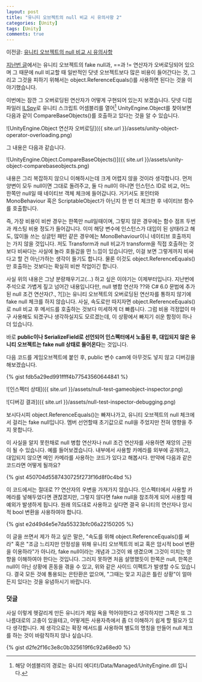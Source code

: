 ```yaml
---
layout: post
title: "유니티 오브젝트의 null 비교 시 유의사항 2"
categories: [Unity]
tags: [Unity]
comments: true
---
```


이전글: [유니티 오브젝트의 null 비교 시 유의사항](https://overworks.github.io/unity/2019/07/16/null-of-unity-object.html)

[지난번 글](https://overworks.github.io/unity/2019/07/16/null-of-unity-object.html)에서는 유니티 오브젝트의 fake null과, ==과 != 연산자가 오버로딩되어 있으며 그 때문에 null 비교할 때 일반적인 닷넷 오브젝트보다 많은 비용이 들어간다는 것, 그리고 그것을 피하기 위해서는 object.ReferenceEquals()를 사용하면 된다는 것을 이야기했습니다.

이번에는 잠깐 그 오버로딩된 연산자가 어떻게 구현되어 있는지 보겠습니다. 닷넷 디컴파일러 [ILSpy](https://github.com/icsharpcode/ILSpy)로 유니티 스크립트 어셈블리를 열어[^1] UnityEngine.Object를 찾아보면 다음과 같이 CompareBaseObjects()를 호출하고 있다는 것을 알 수 있습니다.

![UnityEngine.Object 연산자 오버로딩]({{ site.url }}/assets/unity-object-operator-overloading.png)

그 내용은 다음과 같습니다.

![UnityEngine.Object.CompareBaseObjects()]({{ site.url }}/assets/unity-object-comparebaseobjects.png)

내용은 그리 복잡하지 않으니 이해하시는데 크게 어렵지 않을 것이라 생각합니다. 먼저 양변이 모두 null이면 그대로 돌려주고, 둘 다 null이 아니면 인스턴스 ID로 비교, 어느 한쪽만 null일 때 네이티브 객체 체크에 들어갑니다. 거기서도 포인터와 MonoBehaviour 혹은 ScriptableObject가 아닌지 한 번 더 체크한 후 네이티브 함수를 호출합니다.

즉, 가장 비용이 비싼 경우는 한쪽만 null일때이며, 그렇지 않은 경우에는 함수 점프 두번과 캐스팅 비용 정도가 들어갑니다. 이미 해당 변수에 인스턴스가 대입이 된 상태라고 해도, 많이들 쓰는 싱글턴 패턴 같은 경우에는 MonoBehaviour이니 네이티브 호출까지는 가지 않을 것입니다. 저도 Transform과 null 비교가 transform을 직접 호출하는 것보다 비싸다는 사실에 놀라 호들갑을 떤 느낌이 있습니다만, 이걸 보면 그렇게까지 비싸다고 할 건 아닌가하는 생각이 들기도 합니다. 물론 이것도 object.ReferenceEquals()만 호출하는 것보다는 확실히 비싼 작업이긴 합니다.

사실 위의 내용은 그냥 분량채우기고(...) 하고 싶은 이야기는 이제부터입니다. 지난번에 주석으로 가볍게 짚고 넘어간 내용입니다만, null 병합 연산자 ??와 C# 6.0 문법에 추가된 null 조건 연산자(?., ?[])는 유니티 오브젝트의 오버로딩된 연산자를 통하지 않기에 fake null 체크를 하지 않습니다. 사실, 속도로만 따지자면 object.ReferenceEquals()로 null 비교 후 메서드를 호출하는 것보다 미세하게 더 빠릅니다. 그럼 비용 걱정없이 마구 사용해도 되겠구나 생각하실지도 모르겠는데, 이 상황에서 빠지기 쉬운 함정이 하나 더 있습니다.

바로 **public이나 SerializeField로 선언되어 인스펙터에서 노출된 후, 대입되지 않은 유니티 오브젝트는 fake null 상태로 들어온다**는 것입니다.

다음 코드를 게임오브젝트에 붙인 후, public 변수 cam에 아무것도 넣지 않고 디버깅을 해보겠습니다.

{% gist fdb5a29ed991ffff4b77543560644841 %}

![인스펙터 상태]({{ site.url }}/assets/null-test-gameobject-inspector.png)

![디버깅 결과]({{ site.url }}/assets/null-test-inspector-debugging.png)

보시다시피 object.ReferenceEquals()는 빠져나가고, 유니티 오브젝트의 null 체크에서 걸리는 fake null입니다. 멤버 선언할때 초기값으로 null을 주었지만 전혀 영향을 주지 못합니다.

이 사실을 알지 못한채로 null 병합 연산자나 null 조건 연산자를 사용하면 재앙의 근원이 될 수 있습니다. 예를 들어보겠습니다. 내부에서 사용할 카메라를 외부에 공개하고, 대입되지 않으면 메인 카메라를 사용하는 코드가 있다고 해봅시다. 만약에 다음과 같은 코드라면 어떻게 될까요?

{% gist 450704d5587430725f273f16d8f0c4bd %}

이 코드에서는 절대로 ?? 연산자의 우변을 가져가지 않습니다. 인스펙터에서 사용할 카메라를 넣해두었다면 괜찮겠지만, 그렇지 않다면 fake null을 참조하게 되어 사용할 때 예외가 발생하게 됩니다. 원래 의도대로 사용하고 싶다면 결국 유니티의 연산자나 암시적 bool 변환을 사용하여야 합니다.

{% gist e2d49d4e5e7da55323bfc06a22150205 %}

이 글을 쓰면서 제가 하고 싶은 말은, "속도를 위해 object.ReferenceEquals()를 써라" 혹은 "조금 느리지만 안정성을 위해 유니티 오브젝트의 비교 혹은 암시적 bool 변환을 이용하라"가 아니라, fake null이라는 개념과 그것이 왜 생겼으며 그것이 미치는 영향을 이해하여야 한다는 것입니다. 그러지 못하면 처음 설명했듯이 한쪽은 null, 한쪽은 null이 아닌 상황에 혼동을 겪을 수 있고, 위와 같은 사이드 이펙트가 발생할 수도 있습니다. 결국 모든 것에 통용되는 은탄환은 없으며, "그때는 맞고 지금은 틀린 상황"이 얼마든지 있다는 것을 유념하시기 바랍니다.

[^1]: 해당 어셈블리의 경로는 유니티 에디터/Data/Managed/UnityEngine.dll 입니다.

### 덧글

사실 이렇게 헷갈리게 만든 유니티가 제일 욕을 먹어야한다고 생각하지만 그쪽은 또 그 나름대로의 고충이 있을테고, 어떻게든 사용자측에서 좀 더 이해하기 쉽게 할 필요가 있다 생각합니다. 제 생각으로는 확장 메서드를 사용하여 별도의 명칭을 만들어 null 체크를 하는 것이 바람직하지 않나 싶습니다.

{% gist d2fe2f16c3e8c0b325619f6c92a68ed0 %}
